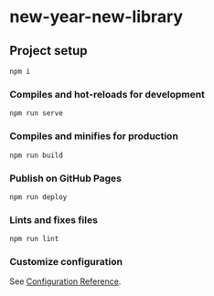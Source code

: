 # new-year-new-library

## Project setup
```
npm i
```

### Compiles and hot-reloads for development
```
npm run serve
```

### Compiles and minifies for production
```
npm run build
```

### Publish on GitHub Pages
```
npm run deploy
```

### Lints and fixes files
```
npm run lint
```

### Customize configuration
See [Configuration Reference](https://cli.vuejs.org/config/).

